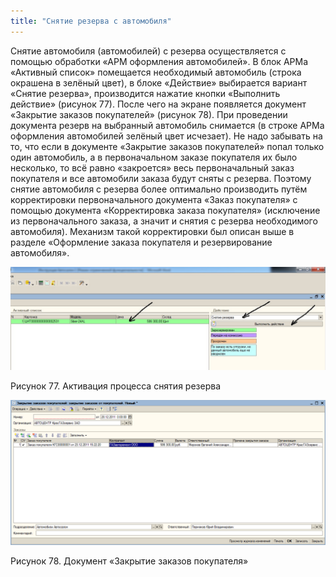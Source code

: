 ```yaml
---
title: "Снятие резерва с автомобиля"
---
```


Снятие автомобиля (автомобилей) с резерва осуществляется с помощью обработки «АРМ оформления автомобилей». В блок АРМа «Активный список» помещается необходимый автомобиль (строка окрашена в зелёный цвет), в блоке «Действие» выбирается вариант «Снятие резерва», производится нажатие кнопки «Выполнить действие» (рисунок 77). После чего на экране появляется документ «Закрытие заказов покупателей» (рисунок 78). При проведении документа резерв на выбранный автомобиль снимается (в строке АРМа оформления автомобилей зелёный цвет исчезает). Не надо забывать на то, что если в документе «Закрытие заказов покупателей» попал только один автомобиль, а в первоначальном заказе покупателя их было несколько, то всё равно «закроется» весь первоначальный заказ покупателя и все автомобили заказа будут сняты с резерва. Поэтому снятие автомобиля с резерва более оптимально производить путём корректировки первоначального документа «Заказ покупателя» с помощью документа «Корректировка заказа покупателя» (исключение из первоначального заказа, а значит и снятия с резерва необходимого автомобиля). Механизм такой корректировки был описан выше в разделе «Оформление заказа покупателя и резервирование автомобиля».

![](notesorg/_attach/lu20443snoa_tmp_da0bc352f951f87.jpg)

Рисунок 77. Активация процесса снятия резерва

![](notesorg/_attach/lu20443snoa_tmp_772d9f44c1979842.png)

Рисунок 78. Документ «Закрытие заказов покупателя»